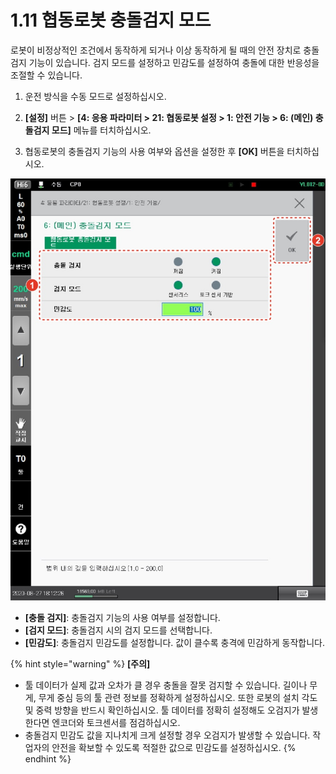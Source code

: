 # 1.11 협동로봇 충돌검지 모드

로봇이 비정상적인 조건에서 동작하게 되거나 이상 동작하게 될 때의 안전 장치로 충돌검지 기능이 있습니다. 검지 모드를 설정하고 민감도를 설정하여 충돌에 대한 반응성을 조절할 수 있습니다.

1.  운전 방식을 수동 모드로 설정하십시오.


2.  **\[설정]** 버튼 > **\[4: 응용 파라미터 > 21: 협동로봇 설정 > 1: 안전 기능 > 6: (메인) 충돌검지 모드]** 메뉴를 터치하십시오.


3. 협동로봇의 충돌검지 기능의 사용 여부와 옵션을 설정한 후 **\[OK]** 버튼을 터치하십시오.

![](../_assets/image56.jpeg)

* **\[충돌 검지]**: 충돌검지 기능의 사용 여부를 설정합니다.
* **\[검지 모드]**: 충돌검지 시의 검지 모드를 선택합니다.
* **\[민감도]**: 충돌검지 민감도를 설정합니다. 값이 클수록 충격에 민감하게 동작합니다.

{% hint style="warning" %}
**\[주의]**

* 툴 데이터가 실제 값과 오차가 클 경우 충돌을 잘못 검지할 수 있습니다. 길이나 무게, 무게 중심 등의 툴 관련 정보를 정확하게 설정하십시오. 또한 로봇의 설치 각도 및 중력 방향을 반드시 확인하십시오. 툴 데이터를 정확히 설정해도 오검지가 발생한다면 엔코더와 토크센서를 점검하십시오.
* 충돌검지 민감도 값을 지나치게 크게 설정할 경우 오검지가 발생할 수 있습니다. 작업자의 안전을 확보할 수 있도록 적절한 값으로 민감도를 설정하십시오.
{% endhint %}

